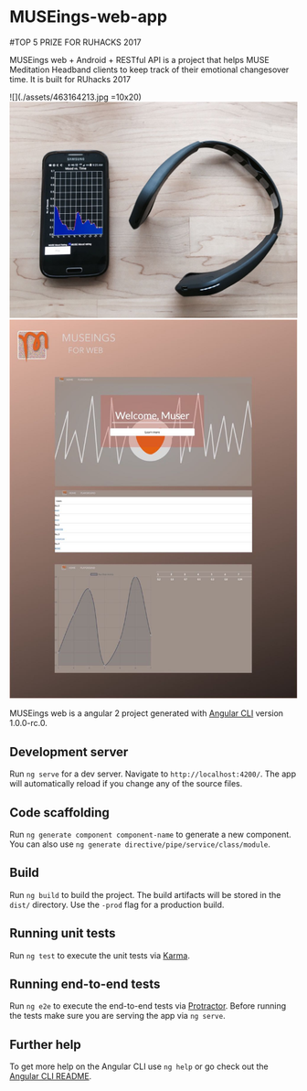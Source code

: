 # MUSEings-web-app


#TOP 5 PRIZE FOR RUHACKS 2017

MUSEings web + Android + RESTful API is a project that helps MUSE Meditation Headband clients to keep track of their emotional changesover time. It is built for RUhacks 2017

![](./assets/463164213.jpg =10x20)
![](https://raw.githubusercontent.com/roceleylaw/MUSEings-web-app/master/assets/592838244.jpg)
![](https://raw.githubusercontent.com/roceleylaw/MUSEings-web-app/master/assets/1826857560.jpg)


MUSEings web is a angular 2 project generated with [Angular CLI](https://github.com/angular/angular-cli) version 1.0.0-rc.0.

## Development server
Run `ng serve` for a dev server. Navigate to `http://localhost:4200/`. The app will automatically reload if you change any of the source files.

## Code scaffolding

Run `ng generate component component-name` to generate a new component. You can also use `ng generate directive/pipe/service/class/module`.

## Build

Run `ng build` to build the project. The build artifacts will be stored in the `dist/` directory. Use the `-prod` flag for a production build.

## Running unit tests

Run `ng test` to execute the unit tests via [Karma](https://karma-runner.github.io).

## Running end-to-end tests

Run `ng e2e` to execute the end-to-end tests via [Protractor](http://www.protractortest.org/).
Before running the tests make sure you are serving the app via `ng serve`.

## Further help

To get more help on the Angular CLI use `ng help` or go check out the [Angular CLI README](https://github.com/angular/angular-cli/blob/master/README.md).

